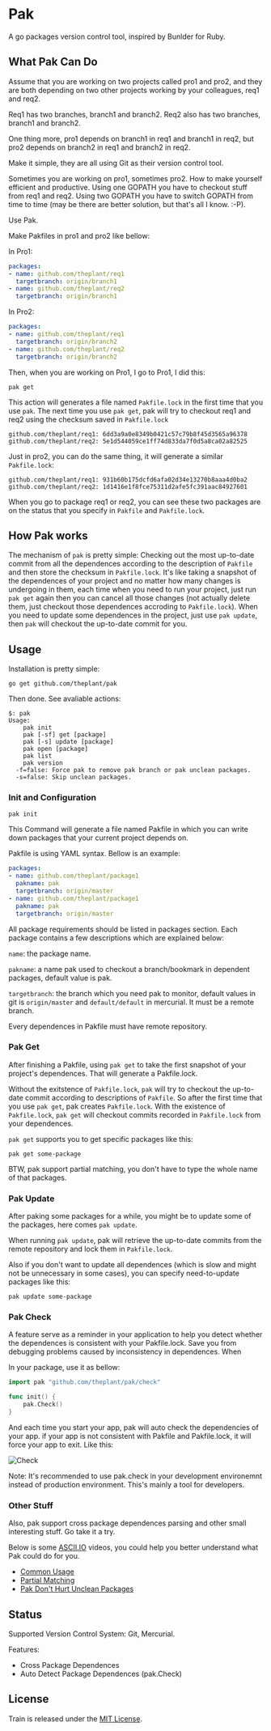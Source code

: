 # Pak

A go packages version control tool, inspired by Bunlder for Ruby.

## What Pak Can Do

Assume that you are working on two projects called pro1 and pro2, and they are both depending on two other projects working by your colleagues, req1 and req2.

Req1 has two branches, branch1 and branch2. Req2 also has two branches, branch1 and branch2.

One thing more, pro1 depends on branch1 in req1 and branch1 in req2, but pro2 depends on branch2 in req1 and branch2 in req2.

Make it simple, they are all using Git as their version control tool.

Sometimes you are working on pro1, sometimes pro2. How to make yourself efficient and productive. Using one GOPATH you have to checkout stuff from req1 and req2. Using two GOPATH you have to switch GOPATH from time to time (may be there are better solution, but that's all I know. :-P).

Use Pak.

Make Pakfiles in pro1 and pro2 like bellow:

In Pro1:

```yaml
packages:
- name: github.com/theplant/req1
  targetbranch: origin/branch1
- name: github.com/theplant/req2
  targetbranch: origin/branch1
```
In Pro2:

```yaml
packages:
- name: github.com/theplant/req1
  targetbranch: origin/branch2
- name: github.com/theplant/req2
  targetbranch: origin/branch2
```

Then, when you are working on Pro1, I go to Pro1, I did this:

```
pak get
```

This action will generates a file named `Pakfile.lock` in the first time that you use `pak`. The next time you use `pak get`, pak will try to checkout req1 and req2 using the checksum saved in `Pakfile.lock`

```
github.com/theplant/req1: 6dd3a9a0e8349b0421c57c79b8f45d3565a96378
github.com/theplant/req2: 5e1d544059ce1ff74d833da7f0d5a8ca02a82525
```

Just in pro2, you can do the same thing, it will generate a similar `Pakfile.lock`:

```
github.com/theplant/req1: 931b60b175dcfd6afa02d34e13270b8aaa4d0ba2
github.com/theplant/req2: 1d1416e1f8fce75311d2afe5fc391aac84927601
```

When you go to package req1 or req2, you can see these two packages are on the status that you specify in `Pakfile` and `Pakfile.lock`.

## How Pak works

The mechanism of `pak` is pretty simple: Checking out the most up-to-date commit from all the dependences according to the description of `Pakfile` and then store the checksum in `Pakfile.lock`. It's like taking a snapshot of the dependences of your project and no matter how many changes is undergoing in them, each time when you need to run your project, just run `pak get` again then you can cancel all those changes (not actually delete them, just checkout those dependences accroding to `Pakfile.lock`). When you need to update some dependences in the project, just use `pak update`, then `pak` will checkout the up-to-date commit for you.

## Usage

Installation is pretty simple:

```
go get github.com/theplant/pak
```

Then done. See avaliable actions:

```
$: pak
Usage:
    pak init
    pak [-sf] get [package]
    pak [-s] update [package]
    pak open [package]
    pak list
    pak version
  -f=false: Force pak to remove pak branch or pak unclean packages.
  -s=false: Skip unclean packages.
```

### Init and Configuration

```
pak init
```

This Command will generate a file named Pakfile in which you can write down packages that your current project depends on.

Pakfile is using YAML syntax. Bellow is an example:

```yaml
packages:
- name: github.com/theplant/package1
  pakname: pak
  targetbranch: origin/master
- name: github.com/theplant/package1
  pakname: pak
  targetbranch: origin/master
```

All package requirements should be listed in packages section. Each package contains a few descriptions which are explained below:

`name`: the package name.

`pakname`: a name pak used to checkout a branch/bookmark in dependent packages, default value is pak.

`targetbranch`: the branch which you need pak to monitor, default values in git is `origin/master` and `default/default` in mercurial. It must be a remote branch.

Every dependences in Pakfile must have remote repository.

### Pak Get

After finishing a Pakfile, using `pak get` to take the first snapshot of your project's dependences. That will generate a Pakfile.lock.

Without the exitstence of `Pakfile.lock`, `pak` will try to checkout the up-to-date commit according to descriptions of `Pakfile`. So after the first time that you use `pak get`, pak creates `Pakfile.lock`. With the existence of `Pakfile.lock`, `pak get` will checkout commits recorded in `Pakfile.lock` from your dependences.

`pak get` supports you to get specific packages like this:

```
pak get some-package
```

BTW, pak support partial matching, you don't have to type the whole name of that packages.

### Pak Update

After paking some packages for a while, you might be to update some of the packages, here comes `pak update`.

When running `pak update`, pak will retrieve the up-to-date commits from the remote repository and lock them in `Pakfile.lock`.

Also if you don't want to update all dependences (which is slow and might not be unnecessary in some cases), you can specify need-to-update packages like this:

```
pak update some-package
```

### Pak Check

A feature serve as a reminder in your application to help you detect whether the dependences is consistent with your Pakfile.lock. Save you from debugging problems caused by inconsistency in dependences. When

In your package, use it as bellow:

```go
import pak "github.com/theplant/pak/check"

func init() {
    pak.Check()
}
```

And each time you start your app, pak will auto check the dependencies of your app. if your app is not consistent with Pakfile and Pakfile.lock, it will force your app to exit. Like this:

![Check](https://raw.github.com/theplant/pak/master/imgs/check.png?login=bom-d-van&token=93b3b310df07f7163a3b57efe9fa0ada)

Note: It's recommended to use pak.check in your development environemnt instead of production environment. This's mainly a tool for developers.

### Other Stuff

Also, pak support cross package dependences parsing and other small interesting stuff. Go take it a try.

Below is some [ASCII.IO](http://ascii.io/) videos, you could help you better understand what Pak could do for you.

* [Common Usage](http://ascii.io/a/5454)
* [Partial Matching](http://ascii.io/a/5455)
* [Pak Don't Hurt Unclean Packages](http://ascii.io/a/5456)

## Status

Supported Version Control System: Git, Mercurial.

Features:

* Cross Package Dependences
* Auto Detect Package Dependences (pak.Check)

## License

Train is released under the [MIT License](http://www.opensource.org/licenses/MIT).
